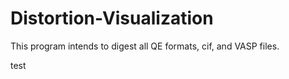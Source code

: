 # Distortion-Visualization
This program intends to digest all QE formats, cif, and VASP files.

test
